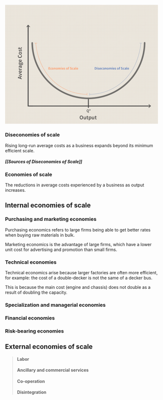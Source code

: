 ![Strategic matrix](./assets/economies_of_scale.png)

### Diseconomies of scale
Rising long-run average costs as a business expands beyond its minimum efficient scale.

##### [[Sources of Diseconomies of Scale]]

### Economies of scale
The reductions in average costs experienced by a business as output increases.

## Internal economies of scale

### Purchasing and marketing economies
Purchasing economics refers to large firms being able to get better rates when buying raw materials in bulk.

Marketing economics is the advantage of large firms, which have a lower unit cost for advertising and promotion than small firms.

### Technical economies

Technical economics arise because larger factories are often more efficient, for example: the cost of a double-decker is not the same of a decker bus.

This is because the main cost (engine and chassis) does not double as a result of doubling the capacity.

### Specialization and managerial economies

### Financial economies

### Risk-bearing economies

## External economies of scale

> #### Labor
> #### Ancillary and commercial services
> #### Co-operation
> #### Disintegration
